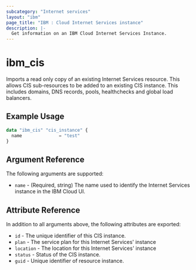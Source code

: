 ```yaml
---
subcategory: "Internet services"
layout: "ibm"
page_title: "IBM : Cloud Internet Services instance"
description: |-
  Get information on an IBM Cloud Internet Services Instance.
---
```


# ibm\_cis

Imports a read only copy of an existing Internet Services resource. This allows CIS sub-resources to be added to an existing CIS instance. This includes domains, DNS records, pools, healthchecks and global load balancers. 

## Example Usage

```terraform
data "ibm_cis" "cis_instance" {
  name              = "test"
}
```

## Argument Reference

The following arguments are supported:

* `name` - (Required, string) The name used to identify the Internet Services instance in the IBM Cloud UI. 

## Attribute Reference

In addition to all arguments above, the following attributes are exported:

* `id` - The unique identifier of this CIS instance.
* `plan` - The service plan for this Internet Services' instance
* `location` - The location for this Internet Services' instance
* `status` - Status of the CIS instance.
* `guid` - Unique identifier of resource instance.

